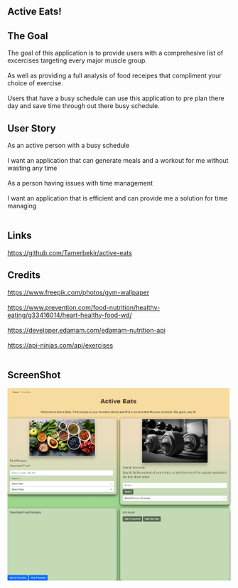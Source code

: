 ## Active Eats!

## The Goal
The goal of this application is to provide users with a comprehesive list of excercises targeting every major muscle group.<br><br>
As well as providing a full analysis of food receipes that compliment your choice of exercise.<br><br>
Users that have a busy schedule can use this application to pre plan there day and save time through out there busy schedule.

## User Story 
As an active person with a busy schedule<br><br> 
I want an application that can generate meals and a workout for me without wasting any time<br><br>
As a person having issues with time management<br> <br>
I want an application that is efficient and can provide me a solution for time managing<br><br>

## Links
https://github.com/Tamerbekir/active-eats<br>

## Credits
https://www.freepik.com/photos/gym-wallpaper<br><br>
https://www.prevention.com/food-nutrition/healthy-eating/g33416014/heart-healthy-food-wd/<br><br>
https://developer.edamam.com/edamam-nutrition-api<br><br>
https://api-ninjas.com/api/exercises<br><br>

## ScreenShot
![Web screenshot](screencapture-127-0-0-1-5501-index-html-2024-02-04-22_42_36.png)



